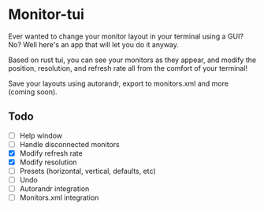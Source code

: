 # Monitor-tui

Ever wanted to change your monitor layout in your terminal using a GUI?
No? Well here's an app that will let you do it anyway.

Based on rust tui, you can see your monitors as they appear, and modify
the position, resolution, and refresh rate all from the comfort of your
terminal!

Save your layouts using autorandr, export to monitors.xml and more (coming
soon).

## Todo
- [ ] Help window
- [ ] Handle disconnected monitors
- [x] Modify refresh rate
- [x] Modify resolution
- [ ] Presets (horizontal, vertical, defaults, etc)
- [ ] Undo
- [ ] Autorandr integration
- [ ] Monitors.xml integration

